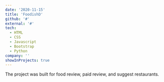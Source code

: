 ```yaml
---
date: '2020-11-15'
title: 'FoodishD'
github: '#'
external: '#'
tech:
  - HTML
  - CSS
  - Javascript
  - Bootstrap
  - Python
company: ''
showInProjects: true
---
```


The project was built for food review, paid review, and suggest restaurants.
